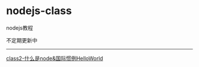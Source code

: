 # nodejs-class
nodejs教程

不定期更新中

------------
[class2-什么是node&国际惯例HelloWorld](https://github.com/CleverFan/nodejs-class/tree/master/class2--%E4%BB%8Ehelloworld%E8%AF%B4%E8%B5%B7)
